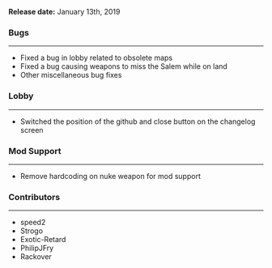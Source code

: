 **Release date:** January 13th, 2019

### Bugs

------------------------------------------------------------------------

-   Fixed a bug in lobby related to obsolete maps
-   Fixed a bug causing weapons to miss the Salem while on land
-   Other miscellaneous bug fixes

### Lobby

------------------------------------------------------------------------

-   Switched the position of the github and close button on the
    changelog screen

### Mod Support

------------------------------------------------------------------------

-   Remove hardcoding on nuke weapon for mod support

### Contributors

------------------------------------------------------------------------

-   speed2
-   Strogo
-   Exotic-Retard
-   PhilipJFry
-   Rackover